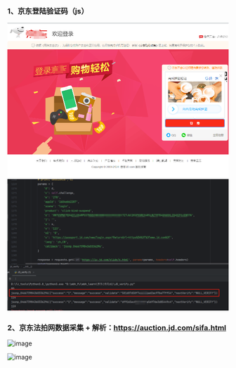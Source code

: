 ### 1、京东登陆验证码（js） 
![img_2.png](img_2.png)
![img.png](img.png)
### 2、京东法拍网数据采集 + 解析：https://auction.jd.com/sifa.html

![image](https://github.com/wu50416/spider_projects/assets/103317042/d62270d9-f1a4-4ca8-b822-7f3dcc7a8b2f)


![image](https://github.com/wu50416/spider_projects/assets/103317042/26240bba-6459-45e1-84d4-aefb85ec5402)

